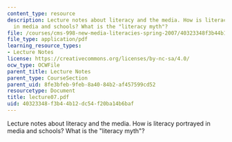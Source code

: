 ```yaml
---
content_type: resource
description: Lecture notes about literacy and the media. How is literacy portrayed
  in media and schools? What is the "literacy myth"?
file: /courses/cms-998-new-media-literacies-spring-2007/40323348f3b44b12dc54f20ba14b6baf_lecture07.pdf
file_type: application/pdf
learning_resource_types:
- Lecture Notes
license: https://creativecommons.org/licenses/by-nc-sa/4.0/
ocw_type: OCWFile
parent_title: Lecture Notes
parent_type: CourseSection
parent_uid: 8fe3bfeb-9feb-8a40-84b2-af457599cd52
resourcetype: Document
title: lecture07.pdf
uid: 40323348-f3b4-4b12-dc54-f20ba14b6baf
---
```

Lecture notes about literacy and the media. How is literacy portrayed in media and schools? What is the "literacy myth"?
